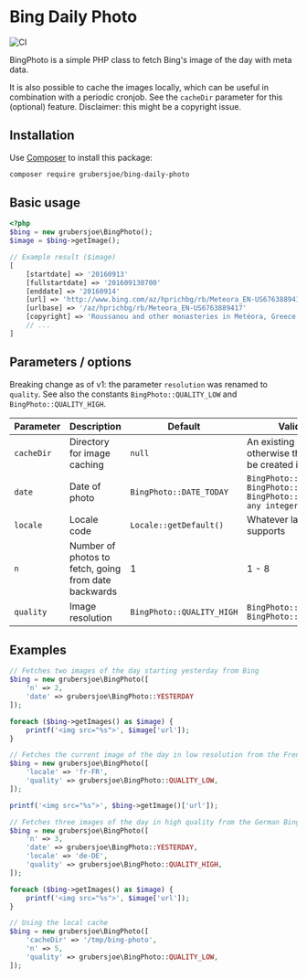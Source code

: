 # Bing Daily Photo

![CI](https://github.com/grubersjoe/bing-daily-photo/actions/workflows/test.yml/badge.svg)

BingPhoto is a simple PHP class to fetch Bing's image of the day with meta data.

It is also possible to cache the images locally, which can be useful in combination with a periodic cronjob. See the `cacheDir` parameter for this (optional) feature. Disclaimer: this might be a copyright issue.

## Installation

Use [Composer](https://getcomposer.org/) to install this package:

```sh
composer require grubersjoe/bing-daily-photo
```

## Basic usage

```php
<?php
$bing = new grubersjoe\BingPhoto();
$image = $bing->getImage();

// Example result ($image)
[
    [startdate] => '20160913'
    [fullstartdate] => '201609130700'
    [enddate] => '20160914'
    [url] => 'http://www.bing.com/az/hprichbg/rb/Meteora_EN-US6763889417_1920x1080.jpg'
    [urlbase] => '/az/hprichbg/rb/Meteora_EN-US6763889417'
    [copyright] => 'Roussanou and other monasteries in Metéora, Greece (© Stian Rekdal/Nimia)'   
    // ...
]
```

## Parameters / options

Breaking change as of v1: the parameter `resolution` was renamed to `quality`. See also the constants `BingPhoto::QUALITY_LOW` and `BingPhoto::QUALITY_HIGH`.

| Parameter   |Description        |Default              |Valid values|
|-------------|-------------------|---------------------|------------|
| `cacheDir` | Directory for image caching | `null` | An existing directory, otherwise the directory will be created if possible |
| `date` | Date of photo | `BingPhoto::DATE_TODAY` |`BingPhoto::DATE_YESTERDAY`<br>`BingPhoto::DATE_TODAY`<br>`BingPhoto::DATE_TOMORROW`<br>`any integer >= -1` |
| `locale` |Locale code | `Locale::getDefault()` | Whatever language Bing supports |
| `n` | Number of photos to fetch, going from date backwards | 1 | 1 - 8 |
| `quality` | Image resolution | `BingPhoto::QUALITY_HIGH` | `BingPhoto::QUALITY_LOW`<br>`BingPhoto::QUALITY_HIGH` |


## Examples

```php
// Fetches two images of the day starting yesterday from Bing
$bing = new grubersjoe\BingPhoto([
    'n' => 2,
    'date' => grubersjoe\BingPhoto::YESTERDAY
]);

foreach ($bing->getImages() as $image) {
    printf('<img src="%s">', $image['url']);
}
```

```php
// Fetches the current image of the day in low resolution from the French Bing portal
$bing = new grubersjoe\BingPhoto([
    'locale' => 'fr-FR',
    'quality' => grubersjoe\BingPhoto::QUALITY_LOW,
]);

printf('<img src="%s">', $bing->getImage()['url']);
```

```php
// Fetches three images of the day in high quality from the German Bing portal, starting yesterday
$bing = new grubersjoe\BingPhoto([
    'n' => 3,
    'date' => grubersjoe\BingPhoto::YESTERDAY,
    'locale' => 'de-DE',
    'quality' => grubersjoe\BingPhoto::QUALITY_HIGH,
]);

foreach ($bing->getImages() as $image) {
    printf('<img src="%s">', $image['url']);
}
```

```php
// Using the local cache 
$bing = new grubersjoe\BingPhoto([
    'cacheDir' => '/tmp/bing-photo',
    'n' => 5,
    'quality' => grubersjoe\BingPhoto::QUALITY_LOW,
]);
```
